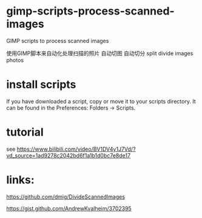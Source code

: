 # gimp-scripts-process-scanned-images

GIMP scripts to process scanned images

使用GIMP脚本来自动化处理扫描的照片
自动切图 自动切分 split divide images photos

# install scripts

If you have downloaded a script, copy or move it to your scripts directory. 
It can be found in the Preferences: Folders → Scripts.

# tutorial

see https://www.bilibili.com/video/BV1DV4y1J7Vd/?vd_source=1ad9278c2042bd6f1a1b1d0bc7e8de17


# links:

https://github.com/dmig/DivideScannedImages

https://gist.github.com/AndrewKvalheim/3702395
